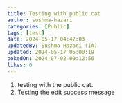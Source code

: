 ```yaml
---
title: Testing with public cat
author: sushma-hazari
categories: [Public]
tags: [test]
date: 2024-05-17 04:47:03 
updatedBy: Sushma Hazari (IA)
updated: 2024-05-17 05:00:19 
pokedOn: 2024-07-02 00:12:56 
likes: 0
---
```


1. testing with the public cat.
2. Testing the edit success message